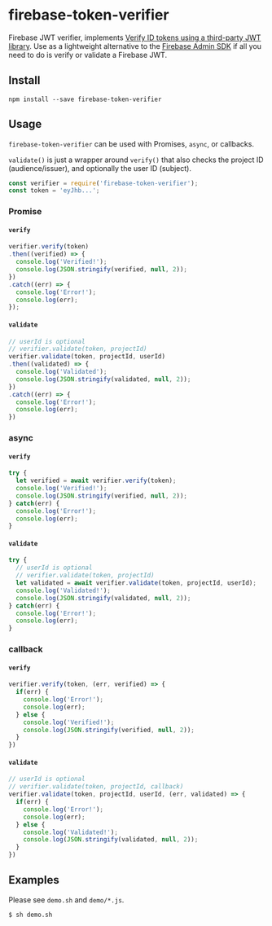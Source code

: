 # firebase-token-verifier

Firebase JWT verifier, implements [Verify ID tokens using a third-party JWT library](https://firebase.google.com/docs/auth/admin/verify-id-tokens). Use as a lightweight alternative to the [Firebase Admin SDK](https://www.npmjs.com/package/firebase-admin) if all you need to do is verify or validate a Firebase JWT.

## Install

```
npm install --save firebase-token-verifier
```

## Usage

`firebase-token-verifier` can be used with Promises, `async`, or callbacks.

`validate()` is just a wrapper around `verify()` that also checks the project ID (audience/issuer), and optionally the user ID (subject).

```javascript
const verifier = require('firebase-token-verifier');
const token = 'eyJhb...';
```

### Promise

#### `verify`

```javascript
verifier.verify(token)
.then((verified) => {
  console.log('Verified!');
  console.log(JSON.stringify(verified, null, 2));
})
.catch((err) => {
  console.log('Error!');
  console.log(err);
});
```

#### `validate`

```javascript
// userId is optional
// verifier.validate(token, projectId)
verifier.validate(token, projectId, userId)
.then((validated) => {
  console.log('Validated');
  console.log(JSON.stringify(validated, null, 2));
})
.catch((err) => {
  console.log('Error!');
  console.log(err);
})
```

### async

#### `verify`

```javascript
try {
  let verified = await verifier.verify(token);
  console.log('Verified!');
  console.log(JSON.stringify(verified, null, 2));
} catch(err) {
  console.log('Error!');
  console.log(err);
}
```

#### `validate`

```javascript
try {
  // userId is optional
  // verifier.validate(token, projectId)
  let validated = await verifier.validate(token, projectId, userId);
  console.log('Validated!');
  console.log(JSON.stringify(validated, null, 2));
} catch(err) {
  console.log('Error!');
  console.log(err);
}
```

### callback

#### `verify`

```javascript
verifier.verify(token, (err, verified) => {
  if(err) {
    console.log('Error!');
    console.log(err);
  } else {
    console.log('Verified!');
    console.log(JSON.stringify(verified, null, 2));
  }
})
```

#### `validate`

```javascript
// userId is optional
// verifier.validate(token, projectId, callback)
verifier.validate(token, projectId, userId, (err, validated) => {
  if(err) {
    console.log('Error!');
    console.log(err);
  } else {
    console.log('Validated!');
    console.log(JSON.stringify(validated, null, 2));
  }
})
```

## Examples

Please see `demo.sh` and `demo/*.js`.

```
$ sh demo.sh
```